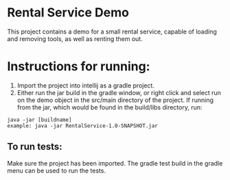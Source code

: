 # Rental Service Demo
This project contains a demo for a small rental service, capable of loading and removing tools, as well as renting them out.

# Instructions for running:
1. Import the project into intellij as a gradle project.
2. Either run the jar build in the gradle window, or right click and select run on the demo object in the src/main directory of the project.
If running from the jar, which would be found in the build/libs directory, run:
```
java -jar [buildname]
example: java -jar RentalService-1.0-SNAPSHOT.jar
```

## To run tests:
Make sure the project has been imported. 
The gradle test build in the gradle menu can be used to run the tests.
